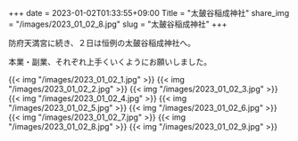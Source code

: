 +++
date  = 2023-01-02T01:33:55+09:00
Title = "太皷谷稲成神社"
share_img = "/images/2023_01_02_8.jpg"
slug = "太皷谷稲成神社"
+++

防府天満宮に続き、２日は恒例の太皷谷稲成神社へ。

本業・副業、それぞれ上手くいくようにお願いしました。

{{< img "/images/2023_01_02_1.jpg" >}}
{{< img "/images/2023_01_02_2.jpg" >}}
{{< img "/images/2023_01_02_3.jpg" >}}
{{< img "/images/2023_01_02_4.jpg" >}}
{{< img "/images/2023_01_02_5.jpg" >}}
{{< img "/images/2023_01_02_6.jpg" >}}
{{< img "/images/2023_01_02_7.jpg" >}}
{{< img "/images/2023_01_02_8.jpg" >}}
{{< img "/images/2023_01_02_9.jpg" >}}
